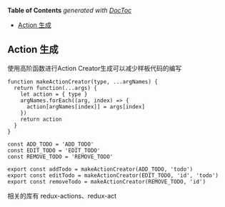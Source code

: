 <!-- START doctoc generated TOC please keep comment here to allow auto update -->
<!-- DON'T EDIT THIS SECTION, INSTEAD RE-RUN doctoc TO UPDATE -->
**Table of Contents**  *generated with [DocToc](https://github.com/thlorenz/doctoc)*

- [Action 生成](#action-%E7%94%9F%E6%88%90)

<!-- END doctoc generated TOC please keep comment here to allow auto update -->

## Action 生成

使用高阶函数进行Action Creator生成可以减少样板代码的编写

	function makeActionCreator(type, ...argNames) {
	  return function(...args) {
	    let action = { type }
	    argNames.forEach((arg, index) => {
	      action[argNames[index]] = args[index]
	    })
	    return action
	  }
	}
	
	const ADD_TODO = 'ADD_TODO'
	const EDIT_TODO = 'EDIT_TODO'
	const REMOVE_TODO = 'REMOVE_TODO'
	
	export const addTodo = makeActionCreator(ADD_TODO, 'todo')
	export const editTodo = makeActionCreator(EDIT_TODO, 'id', 'todo')
	export const removeTodo = makeActionCreator(REMOVE_TODO, 'id')

相关的库有 redux-actions、redux-act

